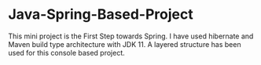 # Java-Spring-Based-Project
This mini project is the First Step towards Spring. I have used hibernate and Maven build type architecture with JDK 11. A layered structure has been used for this console based project.
